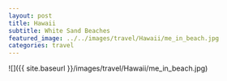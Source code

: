 ```yaml
---
layout: post
title: Hawaii
subtitle: White Sand Beaches
featured_image: ../../images/travel/Hawaii/me_in_beach.jpg
categories: travel
---
```


![]({{ site.baseurl }}/images/travel/Hawaii/me_in_beach.jpg)


